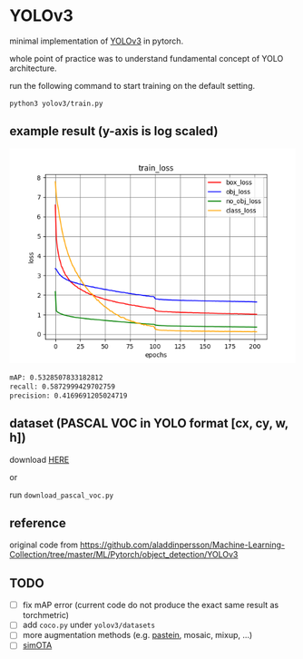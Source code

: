 # YOLOv3
minimal implementation of [YOLOv3](https://arxiv.org/pdf/1804.02767.pdf) in pytorch. 

whole point of practice was to understand fundamental concept of YOLO architecture.

run the following command to start training on the default setting.
```commandline
python3 yolov3/train.py
```

## example result (y-axis is log scaled)
![train_loss_210.png](train_loss_210.png)
```commandline
mAP: 0.5328507833182812
recall: 0.5872999429702759
precision: 0.4169691205024719
```

## dataset (PASCAL VOC in YOLO format [cx, cy, w, h])
download [HERE](https://www.kaggle.com/dataset/734b7bcb7ef13a045cbdd007a3c19874c2586ed0b02b4afc86126e89d00af8d2)

or

run `download_pascal_voc.py`

## reference
original code from https://github.com/aladdinpersson/Machine-Learning-Collection/tree/master/ML/Pytorch/object_detection/YOLOv3


## TODO
- [ ] fix mAP error (current code do not produce the exact same result as torchmetric)
- [ ] add `coco.py` under `yolov3/datasets`
- [ ] more augmentation methods (e.g. [pastein](https://github.com/conradry/copy-paste-aug), mosaic, mixup, ...)
- [ ] [simOTA](https://github.com/yjh0410/FreeYOLO/blob/30ca71424c965bb61917e1a9579dabd71b55c64e/models/yolo_free/matcher.py#L8)